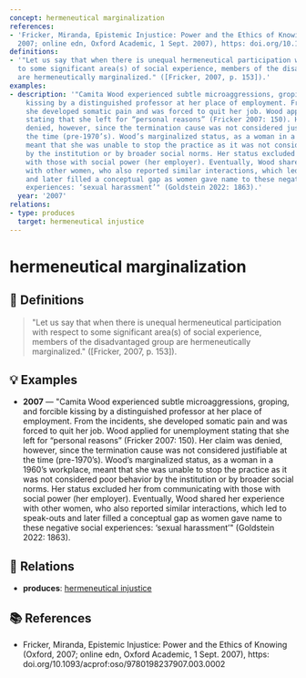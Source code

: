 ```yaml
---
concept: hermeneutical marginalization
references:
- 'Fricker, Miranda, Epistemic Injustice: Power and the Ethics of Knowing (Oxford,
  2007; online edn, Oxford Academic, 1 Sept. 2007), https: doi.org/10.1093/acprof:oso/9780198237907.003.0002'
definitions:
- '"Let us say that when there is unequal hermeneutical participation with respect
  to some significant area(s) of social experience, members of the disadvantaged group
  are hermeneutically marginalized." ([Fricker, 2007, p. 153]).'
examples:
- description: '"Camita Wood experienced subtle microaggressions, groping, and forcible
    kissing by a distinguished professor at her place of employment. From the incidents,
    she developed somatic pain and was forced to quit her job. Wood applied for unemployment
    stating that she left for “personal reasons” (Fricker 2007: 150). Her claim was
    denied, however, since the termination cause was not considered justifiable at
    the time (pre-1970’s). Wood’s marginalized status, as a woman in a 1960’s workplace,
    meant that she was unable to stop the practice as it was not considered poor behavior
    by the institution or by broader social norms. Her status excluded her from communicating
    with those with social power (her employer). Eventually, Wood shared her experience
    with other women, who also reported similar interactions, which led to speak-outs
    and later filled a conceptual gap as women gave name to these negative social
    experiences: ‘sexual harassment’" (Goldstein 2022: 1863).'
  year: '2007'
relations:
- type: produces
  target: hermeneutical injustice
---
```


# hermeneutical marginalization

## 📖 Definitions

> "Let us say that when there is unequal hermeneutical participation with respect to some significant area(s) of social experience, members of the disadvantaged group are hermeneutically marginalized." ([Fricker, 2007, p. 153]).

## 💡 Examples

- **2007** — "Camita Wood experienced subtle microaggressions, groping, and forcible kissing by a distinguished professor at her place of employment. From the incidents, she developed somatic pain and was forced to quit her job. Wood applied for unemployment stating that she left for “personal reasons” (Fricker 2007: 150). Her claim was denied, however, since the termination cause was not considered justifiable at the time (pre-1970’s). Wood’s marginalized status, as a woman in a 1960’s workplace, meant that she was unable to stop the practice as it was not considered poor behavior by the institution or by broader social norms. Her status excluded her from communicating with those with social power (her employer). Eventually, Wood shared her experience with other women, who also reported similar interactions, which led to speak-outs and later filled a conceptual gap as women gave name to these negative social experiences: ‘sexual harassment’" (Goldstein 2022: 1863).

## 🔗 Relations

- **produces**: [hermeneutical injustice](./hermeneutical-injustice.md)

## 📚 References

- Fricker, Miranda, Epistemic Injustice: Power and the Ethics of Knowing (Oxford, 2007; online edn, Oxford Academic, 1 Sept. 2007), https: doi.org/10.1093/acprof:oso/9780198237907.003.0002
